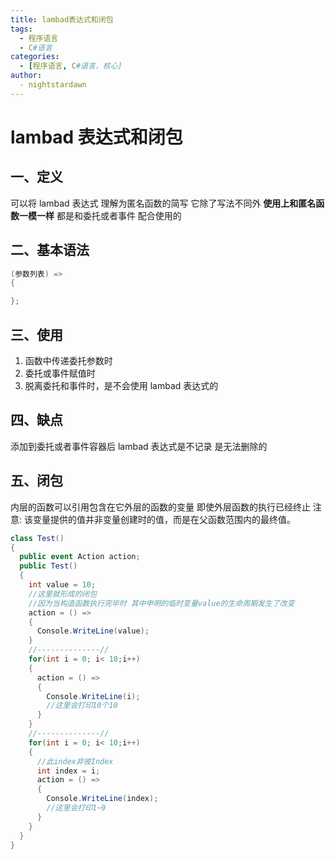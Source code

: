 ```yaml
---
title: lambad表达式和闭包
tags:
  - 程序语言
  - C#语言
categories:
  - [程序语言, C#语言，核心]
author:
  - nightstardawn
---
```


# lambad 表达式和闭包

## 一、定义

可以将 lambad 表达式 理解为匿名函数的简写
它除了写法不同外
**使用上和匿名函数一模一样**
都是和委托或者事件 配合使用的

## 二、基本语法

```cs
(参数列表) =>
{

};
```

## 三、使用

1. 函数中传递委托参数时
2. 委托或事件赋值时
3. 脱离委托和事件时，是不会使用 lambad 表达式的

## 四、缺点

添加到委托或者事件容器后 lambad 表达式是不记录 是无法删除的

## 五、闭包

内层的函数可以引用包含在它外层的函数的变量
即使外层函数的执行已经终止
注意:
该变量提供的值并非变量创建时的值，而是在父函数范围内的最终值。

```cs
class Test()
{
  public event Action action;
  public Test()
  {
    int value = 10;
    //这里就形成的闭包
    //因为当构造函数执行完毕时 其中申明的临时变量value的生命周期发生了改变
    action = () =>
    {
      Console.WriteLine(value);
    }
    //--------------//
    for(int i = 0; i< 10;i++)
    {
      action = () =>
      {
        Console.WriteLine(i);
        //这里会打印10个10
      }
    }
    //--------------//
    for(int i = 0; i< 10;i++)
    {
      //此index非彼Index
      int index = i;
      action = () =>
      {
        Console.WriteLine(index);
        //这里会打印1~9
      }
    }
  }
}
```

